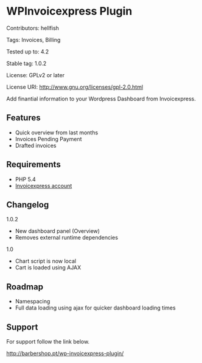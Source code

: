 # WPInvoicexpress Plugin

Contributors: hellfish

Tags: Invoices, Billing

Tested up to: 4.2

Stable tag: 1.0.2

License: GPLv2 or later

License URI: http://www.gnu.org/licenses/gpl-2.0.html

Add finantial information to your Wordpress Dashboard from Invoicexpress.

## Features

* Quick overview from last months
* Invoices Pending Payment
* Drafted invoices

## Requirements

* PHP 5.4
* [Invoicexpress account](https://www.app.invoicexpress.com/accounts/new?affiliate_token=ruicruz_amqa9&language=pt)

## Changelog 

1.0.2

* New dashboard panel (Overview)
* Removes external runtime dependencies

1.0 

* Chart script is now local
* Cart is loaded using AJAX

## Roadmap

* Namespacing
* Full data loading using ajax for quicker dashboard loading times

## Support

For support follow the link below.

http://barbershop.pt/wp-invoicexpress-plugin/
